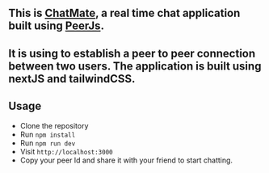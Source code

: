 ## This is [ChatMate](https://chatmate-gold.vercel.app/), a real time chat application built using [PeerJs](https://www.npmjs.com/package/peerjs).

## It is using to establish a peer to peer connection between two users. The application is built using nextJS and tailwindCSS.

## Usage
- Clone the repository
- Run `npm install`
- Run `npm run dev`
- Visit `http://localhost:3000`
- Copy your peer Id and share it with your friend to start chatting.
